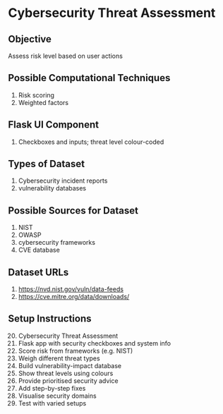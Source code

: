 # Cybersecurity Threat Assessment

## Objective
Assess risk level based on user actions

## Possible Computational Techniques
1. Risk scoring
2. Weighted factors

## Flask UI Component
1. Checkboxes and inputs; threat level colour-coded

## Types of Dataset
1. Cybersecurity incident reports
2. vulnerability databases

## Possible Sources for Dataset
1. NIST
2. OWASP
3. cybersecurity frameworks
4. CVE database

## Dataset URLs
1. https://nvd.nist.gov/vuln/data-feeds
2. https://cve.mitre.org/data/downloads/

## Setup Instructions
20. Cybersecurity Threat Assessment
1. Flask app with security checkboxes and system info
2. Score risk from frameworks (e.g. NIST)
3. Weigh different threat types
4. Build vulnerability-impact database
5. Show threat levels using colours
6. Provide prioritised security advice
7. Add step-by-step fixes
8. Visualise security domains
9. Test with varied setups
